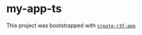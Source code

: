 # my-app-ts

This project was bootstrapped with [`create-r3f-app`](https://github.com/utsuboco/create-r3f-app)